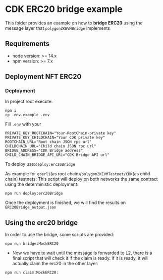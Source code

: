 # CDK ERC20 bridge example

This folder provides an example on how to **bridge ERC20** using the message layer that `polygonZKEVMBridge` implements

## Requirements

- node version: >= 14.x
- npm version: >= 7.x

## Deployment NFT ERC20

### Deployment

In project root execute:

```
npm i
cp .env.example .env
```

Fill `.env` with your

```
PRIVATE_KEY_ROOTCHAIN="Your-RootChain-private key"
PRIVATE_KEY_CHILDCHAIN="Your CDK private key"
ROOTCHAIN_URL="Root chain JSON rpc url"
CHILDCHAIN_URL="Child chain JSON rpc url"
BRIDGE_ADDRESS="CDK Bridge address"
CHILD_CHAIN_BRIDGE_API_URL="CDK Bridge API url"
```

To deploy use:`deploy:erc20Bridge`

As example for `goerli`(as root chain)/`polygonZKEVMTestnet/CDK`(as child chain) testnets:
This script will deploy on both networks the same contract using the deterministic deployment:

```
npm run deploy:erc20Bridge
```

Once the deployment is finished, we will find the results on `ERC20Bridge_output.json`

## Using the erc20 bridge

In order to use the bridge, some scripts are provided:

```
npm run bridge:MockERC20
```

- Now we have to wait until the message is forwarded to L2, there is a final script that will check it if the claim is ready. If it is ready, it will actually claim the erc20 in the other layer:

```
npm run claim:MockERC20:
```
